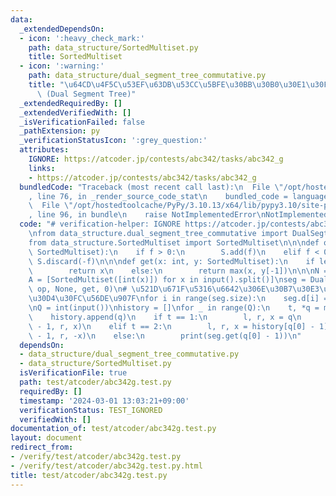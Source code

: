 ```yaml
---
data:
  _extendedDependsOn:
  - icon: ':heavy_check_mark:'
    path: data_structure/SortedMultiset.py
    title: SortedMultiset
  - icon: ':warning:'
    path: data_structure/dual_segment_tree_commutative.py
    title: "\u64CD\u4F5C\u53EF\u63DB\u53CC\u5BFE\u30BB\u30B0\u30E1\u30F3\u30C8\u6728\
      \ (Dual Segment Tree)"
  _extendedRequiredBy: []
  _extendedVerifiedWith: []
  _isVerificationFailed: false
  _pathExtension: py
  _verificationStatusIcon: ':grey_question:'
  attributes:
    IGNORE: https://atcoder.jp/contests/abc342/tasks/abc342_g
    links:
    - https://atcoder.jp/contests/abc342/tasks/abc342_g
  bundledCode: "Traceback (most recent call last):\n  File \"/opt/hostedtoolcache/PyPy/3.10.13/x64/lib/pypy3.10/site-packages/onlinejudge_verify/documentation/build.py\"\
    , line 76, in _render_source_code_stat\n    bundled_code = language.bundle(\n\
    \  File \"/opt/hostedtoolcache/PyPy/3.10.13/x64/lib/pypy3.10/site-packages/onlinejudge_verify/languages/python.py\"\
    , line 96, in bundle\n    raise NotImplementedError\nNotImplementedError\n"
  code: "# verification-helper: IGNORE https://atcoder.jp/contests/abc342/tasks/abc342_g\n\
    \nfrom data_structure.dual_segment_tree_commutative import DualSegtreeCommutative\n\
    from data_structure.SortedMultiset import SortedMultiset\n\n\ndef op(f: int, S:\
    \ SortedMultiset):\n    if f > 0:\n        S.add(f)\n    elif f < 0:\n       \
    \ S.discard(-f)\n\n\ndef get(x: int, y: SortedMultiset):\n    if len(y) == 0:\n\
    \        return x\n    else:\n        return max(x, y[-1])\n\n\nN = int(input())\n\
    A = [SortedMultiset([int(x)]) for x in input().split()]\nseg = DualSegtreeCommutative(A,\
    \ op, None, get, 0)\n# \u521D\u671F\u5316\u6642\u306E\u30B7\u30E3\u30ED\u30FC\u30B3\
    \u30D4\u30FC\u56DE\u907F\nfor i in range(seg.size):\n    seg.d[i] = SortedMultiset()\n\
    \nQ = int(input())\nhistory = []\nfor _ in range(Q):\n    t, *q = map(int, input().split())\n\
    \    history.append(q)\n    if t == 1:\n        l, r, x = q\n        seg.apply(l\
    \ - 1, r, x)\n    elif t == 2:\n        l, r, x = history[q[0] - 1]\n        seg.apply(l\
    \ - 1, r, -x)\n    else:\n        print(seg.get(q[0] - 1))\n"
  dependsOn:
  - data_structure/dual_segment_tree_commutative.py
  - data_structure/SortedMultiset.py
  isVerificationFile: true
  path: test/atcoder/abc342g.test.py
  requiredBy: []
  timestamp: '2024-03-01 13:03:21+09:00'
  verificationStatus: TEST_IGNORED
  verifiedWith: []
documentation_of: test/atcoder/abc342g.test.py
layout: document
redirect_from:
- /verify/test/atcoder/abc342g.test.py
- /verify/test/atcoder/abc342g.test.py.html
title: test/atcoder/abc342g.test.py
---
```

